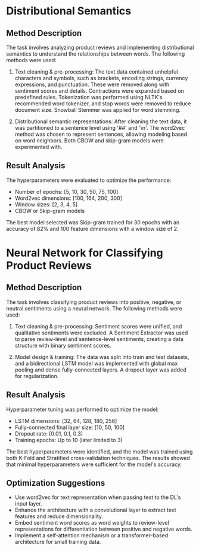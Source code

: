 # Distributional Semantics
## Method Description
The task involves analyzing product reviews and implementing distributional semantics to understand the relationships between words. The following methods were used:

1. Text cleaning & pre-processing: The text data contained unhelpful characters and symbols, such as brackets, encoding strings, currency expressions, and punctuation. These were removed along with sentiment scores and details. Contractions were expanded based on predefined rules. Tokenization was performed using NLTK's recommended word tokenizer, and stop words were removed to reduce document size. Snowball Stemmer was applied for word stemming.

2. Distributional semantic representations: After cleaning the text data, it was partitioned to a sentence level using '##' and '\n'. The word2vec method was chosen to represent sentences, allowing modeling based on word neighbors. Both CBOW and skip-gram models were experimented with.

## Result Analysis
The hyperparameters were evaluated to optimize the performance:

* Number of epochs: [5, 10, 30, 50, 75, 100]
* Word2vec dimensions: [100, 164, 200, 300]
* Window sizes: [2, 3, 4, 5]
* CBOW or Skip-gram models

The best model selected was Skip-gram trained for 30 epochs with an accuracy of 82% and 100 feature dimensions with a window size of 2.

# Neural Network for Classifying Product Reviews
## Method Description
The task involves classifying product reviews into positive, negative, or neutral sentiments using a neural network. The following methods were used:

1. Text cleaning & pre-processing: Sentiment scores were unified, and qualitative sentiments were excluded. A Sentiment Extractor was used to parse review-level and sentence-level sentiments, creating a data structure with binary sentiment scores.

2. Model design & training: The data was split into train and test datasets, and a bidirectional LSTM model was implemented with global max pooling and dense fully-connected layers. A dropout layer was added for regularization.

## Result Analysis
Hyperparameter tuning was performed to optimize the model:

* LSTM dimensions: [32, 64, 128, 180, 256]
* Fully-connected final layer size: [10, 50, 100]
* Dropout rate: [0.01, 0.1, 0.3]
* Training epochs: Up to 10 (later limited to 3)

The best hyperparameters were identified, and the model was trained using both K-Fold and Stratified cross-validation techniques. The results showed that minimal hyperparameters were sufficient for the model's accuracy.

## Optimization Suggestions
* Use word2vec for text representation when passing text to the DL's input layer.
* Enhance the architecture with a convolutional layer to extract text features and reduce dimensionality.
* Embed sentiment word scores as word weights to review-level representations for differentiation between positive and negative words.
* Implement a self-attention mechanism or a transformer-based architecture for small training data.

